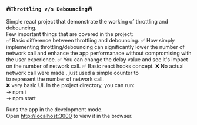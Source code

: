 ### :fire:`Throttling v/s Debouncing`:fire:

Simple react project that demonstrate the working of throttling and debouncing.<br />
Few important things that are covered in the project:<br />
  :white_check_mark: Basic difference between throttling and debouncing.
  :white_check_mark: How simply implementing throttling/debouncing can significantly lower the number of <br />
     network call and enhance the app performanace without compromising with the user experience.
  :white_check_mark: You can change the delay value and see it's impact on the number of network call.
  :white_check_mark: Basic react hooks concept.
  :x: No actual network call were made , just used a simple counter to <br />
     to represent the number of network call.<br />
  :x: very basic UI.
In the project directory, you can run: <br />
-> npm i <br />
-> npm start <br />

Runs the app in the development mode.<br />
Open [http://localhost:3000](http://localhost:3000) to view it in the browser.

